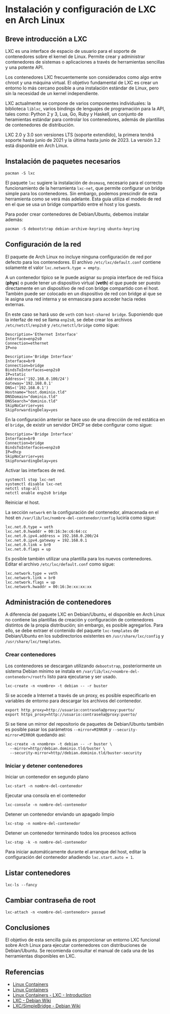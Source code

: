 # Instalación y configuración de LXC en Arch Linux

## Breve introducción a LXC

LXC es una interface de espacio de usuario para el soporte de contenedores sobre el kernel de Linux. Permite crear y administrar contenedores de sistemas o aplicaciones a través de herramientas sencillas y una potente API.

Los contenedores LXC frecuentemente son considerados como algo entre chroot y una máquina virtual. El objetivo fundamental de LXC es crear un entorno lo más cercano posible a una instalación estándar de Linux, pero sin la necesidad de un kernel independiente.

LXC actualmente se compone de varios componentes individuales: la biblioteca `liblxc`, varios bindings de lenguajes de programación para la API, tales como: Python 2 y 3, Lua, Go, Ruby y Haskell, un conjunto de heramientas estándar para controlar los contenedores, además de plantillas de contenedores de distribución.

LXC 2.0 y 3.0 son versiones LTS (soporte extendido), la primera tendrá soporte hasta junio de 2021 y la última hasta junio de 2023. La versión 3.2 está disponible en Arch Linux.

## Instalación de paquetes necesarios

```
pacman -S lxc
```

El paquete `lxc` sugiere la instalación de `dnsmasq`, necesario para el correcto funcionamiento de la herramienta `lxc-net`, que permite configurar un bridge simple para los contenedores. Sin embargo, podemos prescindir de esta herramienta como se verá más adelante. Esta guía utiliza el modelo de red en el que se usa un bridge compartido entre el host y los guests.

Para poder crear contenedores de Debian/Ubuntu, debemos instalar además:

```
pacman -S debootstrap debian-archive-keyring ubuntu-keyring
```

## Configuración de la red

El paquete de Arch Linux no incluye ninguna configuración de red por defecto para los contenedores. El archivo `/etc/lxc/default.conf` contiene solamente el valor `lxc.network.type = empty`.

A un contenedor típico se le puede asignar su propia interface de red física (**phys**) o puede tener un dispositivo virtual (**veth**) el que puede ser puesto directamente en un dispositivo de red con bridge compartido con el host. También puede ser colocado en un dispositivo de red con bridge al que se le asigna una red interna y se enmascara para acceder hacia redes externas.

En este caso se hará uso de `veth` con `host-shared bridge`. Suponiendo que la interfaz de red se llama `enp2s0`, se debe crear los archivos `/etc/netctl/enp2s0` y `/etc/netctl/bridge` como sigue: 

```
Description='Ethernet Interface'
Interface=enp2s0
Connection=ethernet
IP=no
```

```
Description='Bridge Interface'
Interface=br0
Connection=bridge
BindsToInterfaces=enp2s0
IP=static
Address=('192.168.0.100/24')
Gateway='192.168.0.1'
DNS=('192.168.0.1')
Hostname="host.dominio.tld"
DNSDomain="dominio.tld"
DNSSearch="dominio.tld"
SkipNoCarrier=yes
SkipForwardingDelay=yes
```

En la configuración anterior se hace uso de una dirección de red estática en el `bridge`, de existir un servidor DHCP se debe configurar como sigue:

```
Description='Bridge Interface'
Interface=br0
Connection=bridge
BindsToInterfaces=enp2s0
IP=dhcp
SkipNoCarrier=yes
SkipForwardingDelay=yes
```

Activar las interfaces de red.

```
systemctl stop lxc-net
systemctl disable lxc-net
netctl stop-all
netctl enable enp2s0 bridge
```

Reiniciar el host.

La sección `network` en la configuración del contenedor, almacenada en el host en `/var/lib/lxc/nombre-del-contenedor/config` luciría como sigue:

```
lxc.net.0.type = veth
lxc.net.0.hwaddr = 00:16:3e:c6:64:cc
lxc.net.0.ipv4.address = 192.168.0.200/24
lxc.net.0.ipv4.gateway = 192.168.0.1
lxc.net.0.link = br0
lxc.net.0.flags = up
```

Es posible también utilizar una plantilla para los nuevos contenedores. Editar el archivo `/etc/lxc/default.conf` como sigue:

```
lxc.network.type = veth
lxc.network.link = br0
lxc.network.flags = up
lxc.network.hwaddr = 00:16:3e:xx:xx:xx
```

## Administración de contenedores

A diferencia del paquete LXC en Debian/Ubuntu, el disponible en Arch Linux no contiene las plantillas de creación y configuración de contenedores distintos de la propia distribución; sin embargo, es posible agregarlos. Para ello, se debe extraer el contenido del paquete `lxc-templates` de Debian/Ubuntu en los subdirectorios existentes en `/usr/share/lxc/config` y `/usr/share/lxc/templates`.

### Crear contenedores

Los contenedores se descargan utilizando `debootstrap`, posteriormente un sistema Debian mínimo se instala en `/var/lib/lxc/<nombre-del-contenedor>/rootfs` listo para ejecutarse y ser usado.

```
lxc-create -n <nombre> -t debian -- -r buster
```

Si se accede a Internet a través de un proxy, es posible especificarlo en variables de entorno para descargar los archivos del contenedor.

```
export http_proxy=http://usuario:contraseña@proxy:puerto/
export https_proxy=http://usuario:contraseña@proxy:puerto/
```

Si se tiene un mirror del repositorio de paquetes de Debian/Ubuntu también es posible pasar los parámetros `--mirror=MIRROR` y `--security-mirror=MIRROR` quedando así:

```
lxc-create -n <nombre> -t debian -- -r buster \
  --mirror=http//debian.dominio.tld/buster \
  --security-mirror=http//debian.dominio.tld/buster-security
```

### Iniciar y detener contenedores

Iniciar un contenedor en segundo plano

```
lxc-start -n nombre-del-contenedor
```

Ejecutar una consola en el contenedor

```
lxc-console -n nombre-del-contenedor
```

Detener un contenedor enviando un apagado limpio

```
lxc-stop -n nombre-del-contenedor
```

Detener un contenedor terminando todos los procesos activos

```
lxc-stop -k -n nombre-del-contenedor
```

Para iniciar automáticamente durante el arranque del host, editar la configuración del contenedor añadiendo `lxc.start.auto = 1`.

## Listar contenedores

```
lxc-ls --fancy
```

## Cambiar contraseña de root

```
lxc-attach -n <nombre-del-contenedor> passwd
```

## Conclusiones

El objetivo de esta sencilla guía es proporcionar un entorno LXC funcional sobre Arch Linux para ejecutar contenedores con distribuciones de Debian/Ubuntu. Se recomienda consultar el manual de cada una de las herramientas disponibles en LXC.

## Referencias

* [Linux Containers](https://wiki.archlinux.org/index.php/Linux_Containers)
* [Linux Containers](https://linuxcontainers.org/)
* [Linux Containers - LXC - Introduction](https://linuxcontainers.org/lxc/introduction/)
* [LXC - Debian Wiki](https://wiki.debian.org/LXC)
* [LXC/SimpleBridge - Debian Wiki](https://wiki.debian.org/LXC/SimpleBridge)
